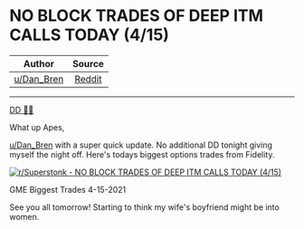 NO BLOCK TRADES OF DEEP ITM CALLS TODAY (4/15)
==============================================

| Author       | Source       | 
| :-------------: |:-------------:|
|  [u/Dan_Bren](https://www.reddit.com/user/Dan_Bren/) | [Reddit](https://www.reddit.com/r/Superstonk/comments/mrr8zv/no_block_trades_of_deep_itm_calls_today_415/) | 

---


[DD 👨‍🔬](https://www.reddit.com/r/Superstonk/search?q=flair_name%3A%22DD%20%F0%9F%91%A8%E2%80%8D%F0%9F%94%AC%22&restrict_sr=1)

What up Apes,

[u/Dan_Bren](https://www.reddit.com/u/Dan_Bren/) with a super quick update. No additional DD tonight giving myself the night off. Here's todays biggest options trades from Fidelity.

[![r/Superstonk - NO BLOCK TRADES OF DEEP ITM CALLS TODAY (4/15)](https://preview.redd.it/l5i0xjv5dft61.jpg?width=1223&format=pjpg&auto=webp&s=77357f26df390db3d8e7782c70c6539faf793eee)](https://preview.redd.it/l5i0xjv5dft61.jpg?width=1223&format=pjpg&auto=webp&s=77357f26df390db3d8e7782c70c6539faf793eee)

GME Biggest Trades 4-15-2021

See you all tomorrow! Starting to think my wife's boyfriend might be into women.
